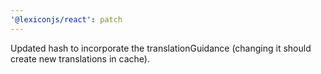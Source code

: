```yaml
---
'@lexiconjs/react': patch
---
```


Updated hash to incorporate the translationGuidance (changing it should create new translations in cache).
